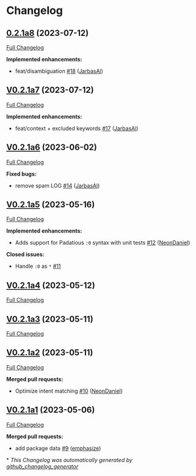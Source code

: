 # Changelog

## [0.2.1a8](https://github.com/OpenVoiceOS/padacioso/tree/0.2.1a8) (2023-07-12)

[Full Changelog](https://github.com/OpenVoiceOS/padacioso/compare/V0.2.1a7...0.2.1a8)

**Implemented enhancements:**

- feat/disambiguation [\#18](https://github.com/OpenVoiceOS/padacioso/pull/18) ([JarbasAl](https://github.com/JarbasAl))

## [V0.2.1a7](https://github.com/OpenVoiceOS/padacioso/tree/V0.2.1a7) (2023-07-12)

[Full Changelog](https://github.com/OpenVoiceOS/padacioso/compare/V0.2.1a6...V0.2.1a7)

**Implemented enhancements:**

- feat/context + excluded keywords [\#17](https://github.com/OpenVoiceOS/padacioso/pull/17) ([JarbasAl](https://github.com/JarbasAl))

## [V0.2.1a6](https://github.com/OpenVoiceOS/padacioso/tree/V0.2.1a6) (2023-06-02)

[Full Changelog](https://github.com/OpenVoiceOS/padacioso/compare/V0.2.1a5...V0.2.1a6)

**Fixed bugs:**

- remove spam LOG [\#14](https://github.com/OpenVoiceOS/padacioso/pull/14) ([JarbasAl](https://github.com/JarbasAl))

## [V0.2.1a5](https://github.com/OpenVoiceOS/padacioso/tree/V0.2.1a5) (2023-05-16)

[Full Changelog](https://github.com/OpenVoiceOS/padacioso/compare/V0.2.1a4...V0.2.1a5)

**Implemented enhancements:**

- Adds support for Padatious `:0` syntax with unit tests [\#12](https://github.com/OpenVoiceOS/padacioso/pull/12) ([NeonDaniel](https://github.com/NeonDaniel))

**Closed issues:**

- Handle `:0` as `*` [\#11](https://github.com/OpenVoiceOS/padacioso/issues/11)

## [V0.2.1a4](https://github.com/OpenVoiceOS/padacioso/tree/V0.2.1a4) (2023-05-12)

[Full Changelog](https://github.com/OpenVoiceOS/padacioso/compare/V0.2.1a3...V0.2.1a4)

## [V0.2.1a3](https://github.com/OpenVoiceOS/padacioso/tree/V0.2.1a3) (2023-05-11)

[Full Changelog](https://github.com/OpenVoiceOS/padacioso/compare/V0.2.1a2...V0.2.1a3)

## [V0.2.1a2](https://github.com/OpenVoiceOS/padacioso/tree/V0.2.1a2) (2023-05-11)

[Full Changelog](https://github.com/OpenVoiceOS/padacioso/compare/V0.2.1a1...V0.2.1a2)

**Merged pull requests:**

- Optimize intent matching [\#10](https://github.com/OpenVoiceOS/padacioso/pull/10) ([NeonDaniel](https://github.com/NeonDaniel))

## [V0.2.1a1](https://github.com/OpenVoiceOS/padacioso/tree/V0.2.1a1) (2023-05-06)

[Full Changelog](https://github.com/OpenVoiceOS/padacioso/compare/V0.2.0...V0.2.1a1)

**Merged pull requests:**

- add package data [\#9](https://github.com/OpenVoiceOS/padacioso/pull/9) ([emphasize](https://github.com/emphasize))



\* *This Changelog was automatically generated by [github_changelog_generator](https://github.com/github-changelog-generator/github-changelog-generator)*
